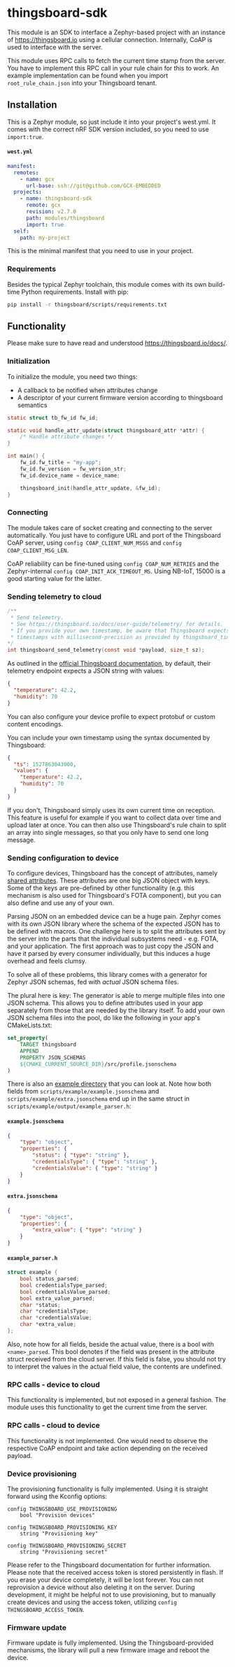 # thingsboard-sdk
This module is an SDK to interface a Zephyr-based project with an instance of https://thingsboard.io using a cellular connection. Internally, CoAP is used to interface with the server.

This module uses RPC calls to fetch the current time stamp from the server. You have to implement this RPC call in your rule chain for this to work. An example implementation can be found when you import `root_rule_chain.json` into your Thingsboard tenant.

## Installation
This is a Zephyr module, so just include it into your project's west.yml. It comes with the correct nRF SDK version included, so you need to use `import:true`.

#### **`west.yml`**
```yml
manifest:
  remotes:
    - name: gcx
      url-base: ssh://git@github.com/GCX-EMBEDDED
  projects:
    - name: thingsboard-sdk
      remote: gcx
      revision: v2.7.0
      path: modules/thingsboard
      import: true
  self:
    path: my-project
```

This is the minimal manifest that you need to use in your project.

### Requirements
Besides the typical Zephyr toolchain, this module comes with its own build-time Python requirements. Install with pip:
```sh
pip install -r thingsboard/scripts/requirements.txt
```

## Functionality
Please make sure to have read and understood https://thingsboard.io/docs/.

### Initialization
To initialize the module, you need two things:
- A callback to be notified when attributes change
- A descriptor of your current firmware version according to thingsboard semantics

```c
static struct tb_fw_id fw_id;

static void handle_attr_update(struct thingsboard_attr *attr) {
    /* Handle attribute changes */
}

int main() {
    fw_id.fw_title = "my-app";
    fw_id.fw_version = fw_version_str;
    fw_id.device_name = device_name;

    thingsboard_init(handle_attr_update, &fw_id);
}
```

### Connecting

The module takes care of socket creating and connecting to the server automatically. You just have
to configure URL and port of the Thingsboard CoAP server, using `config COAP_CLIENT_NUM_MSGS` and
`config COAP_CLIENT_MSG_LEN`.

CoAP reliability can be fine-tuned using `config COAP_NUM_RETRIES` and the Zephyr-internal
`config COAP_INIT_ACK_TIMEOUT_MS`. Using NB-IoT, 15000 is a good starting value for the latter.

### Sending telemetry to cloud
```c
/**
 * Send telemetry.
 * See https://thingsboard.io/docs/user-guide/telemetry/ for details.
 * If you provide your own timestamp, be aware that Thingsboard expects
 * timestamps with millisecond-precision as provided by thingsboard_time_msec.
*/
int thingsboard_send_telemetry(const void *payload, size_t sz);
```
As outlined in the [official Thingsboard documentation](https://thingsboard.io/docs/user-guide/telemetry/), by default, their telemetry endpoint expects a JSON string with values:
```json
{
  "temperature": 42.2,
  "humidity": 70
}
```

You can also configure your device profile to expect protobuf or custom content encodings.

You can include your own timestamp using the syntax documented by Thingsboard:
```json
{
  "ts": 1527863043000,
  "values": {
    "temperature": 42.2,
    "humidity": 70
  }
}
```
If you don't, Thingsboard simply uses its own current time on reception. This feature is useful for example if you want to collect data over time and upload later at once. You can then also use Thingsboard's rule chain to split an array into single messages, so that you only have to send one long message.

### Sending configuration to device
To configure devices, Thingsboard has the concept of attributes, namely [shared attributes](https://thingsboard.io/docs/user-guide/attributes/#shared-attributes).
These attributes are one big JSON object with keys. Some of the keys are pre-defined by other functionality (e.g. this mechanism is also used for Thingsboard's FOTA component), but you can also define and use any of your own.

Parsing JSON on an embedded device can be a huge pain. Zephyr comes with its own JSON library where the schema of the expected JSON has to be defined with macros.
One challenge here is to split the attributes sent by the server into the parts that the individual subsystems need - e.g. FOTA, and your application. The first approach was to just copy the JSON and have it parsed by every consumer individually, but this induces a huge overhead and feels clumsy.

To solve all of these problems, this library comes with a generator for Zephyr JSON schemas, fed with _actual_ JSON schema files.

The plural here is key: The generator is able to merge multiple files into one JSON schema. This allows you to define attributes used in your app separately from those that are needed by the library itself. To add your own JSON schema files into the pool, do like the following in your app's CMakeLists.txt:

```cmake
set_property(
    TARGET thingsboard
    APPEND
    PROPERTY JSON_SCHEMAS
    ${CMAKE_CURRENT_SOURCE_DIR}/src/profile.jsonschema
)
```

There is also an [example directory](scripts/example) that you can look at. Note how both fields from `scripts/example/example.jsonschema` and `scripts/example/extra.jsonschema` end up in the same struct in `scripts/example/output/example_parser.h`:
#### **`example.jsonschema`**
```json
{
    "type": "object",
    "properties": {
        "status": { "type": "string" },
        "credentialsType": { "type": "string" },
        "credentialsValue": { "type": "string" }
    }
}
```

#### **`extra.jsonschema`**
```json
{
    "type": "object",
    "properties": {
        "extra_value": { "type": "string" }
    }
}
```

#### **`example_parser.h`**
```c
struct example {
	bool status_parsed;
	bool credentialsType_parsed;
	bool credentialsValue_parsed;
	bool extra_value_parsed;
	char *status;
	char *credentialsType;
	char *credentialsValue;
	char *extra_value;
};
```

Also, note how for all fields, beside the actual value, there is a bool with `<name>_parsed`. This bool denotes if the field was present in the attribute struct received from the cloud server. If this field is false, you should not try to interpret the values in the actual field value, the contents are undefined.

### RPC calls - device to cloud
This functionality is implemented, but not exposed in a general fashion. The module uses this functionality to get the current time from the server.

### RPC calls - cloud to device
This functionality is not implemented. One would need to observe the respective CoAP endpoint and take action depending on the received payload.

### Device provisioning
The provisioning functionality is fully implemented. Using it is straight forward using the Kconfig options:
```
config THINGSBOARD_USE_PROVISIONING
    bool "Provision devices"

config THINGSBOARD_PROVISIONING_KEY
    string "Provisioning key"

config THINGSBOARD_PROVISIONING_SECRET
    string "Provisioning secret"
```
Please refer to the Thingsboard documentation for further information. Please note that the received access token is stored persistently in flash. If you erase your device completely, it will be lost forever. You can not reprovision a device without also deleting it on the server. During development, it might be helpful not to use provisioning, but to manually create devices and using the access token, utilizing `config THINGSBOARD_ACCESS_TOKEN`.

### Firmware update
Firmware update is fully implemented. Using the Thingsboard-provided mechanisms, the library will pull a new firmware image and reboot the device.
